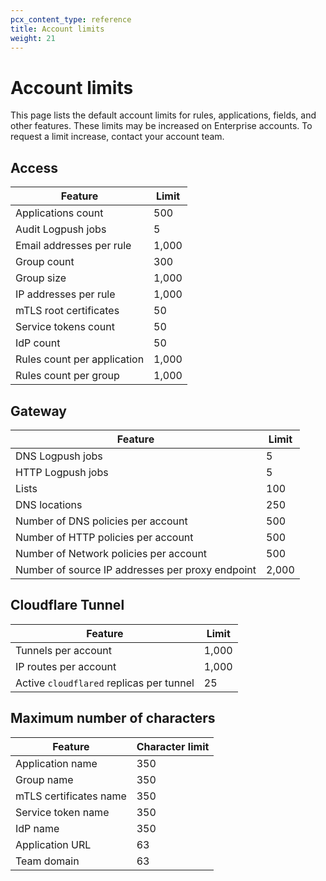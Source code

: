 ```yaml
---
pcx_content_type: reference
title: Account limits
weight: 21
---
```


# Account limits

This page lists the default account limits for rules, applications, fields, and other features. These limits may be increased on Enterprise accounts. To request a limit increase, contact your account team.

## Access

| Feature                                | Limit |
| -------------------------------------- | ----- |
| Applications count                     | 500   |
| Audit Logpush jobs                     | 5     |
| Email addresses per rule               | 1,000  |
| Group count                            | 300   |
| Group size                             | 1,000  |
| IP addresses per rule                  | 1,000  |
| mTLS root certificates                 | 50    |
| Service tokens count                   | 50    |
| IdP count                              | 50    |
| Rules count per application            | 1,000  |
| Rules count per group                  | 1,000  |

## Gateway

| Feature                                          | Limit |
| ------------------------------------------------ | ----- |
| DNS Logpush jobs                                 | 5     |
| HTTP Logpush jobs                                | 5     |
| Lists                                            | 100   |
| DNS locations                                    | 250   |
| Number of DNS policies per account               | 500   |
| Number of HTTP policies per account              | 500   |
| Number of Network policies per account           | 500   |
| Number of source IP addresses per proxy endpoint | 2,000 |

## Cloudflare Tunnel

| Feature                                  | Limit |
| ---------------------------------------- | ----- |
| Tunnels per account                      | 1,000 |
| IP routes per account                    | 1,000 |
| Active `cloudflared` replicas per tunnel | 25    |

## Maximum number of characters

| Feature                | Character limit|
| -----------------------| ----- |
| Application name       | 350   |
| Group name             | 350   |
| mTLS certificates name | 350   |
| Service token name     | 350   |
| IdP name               | 350   |
| Application URL        | 63    |
| Team domain            | 63    |